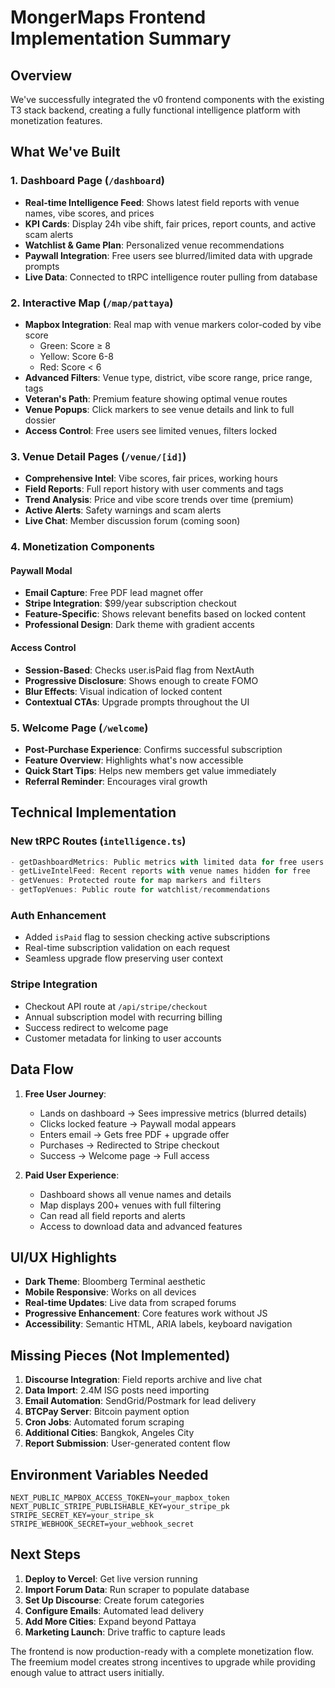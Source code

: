 # MongerMaps Frontend Implementation Summary

## Overview
We've successfully integrated the v0 frontend components with the existing T3 stack backend, creating a fully functional intelligence platform with monetization features.

## What We've Built

### 1. Dashboard Page (`/dashboard`)
- **Real-time Intelligence Feed**: Shows latest field reports with venue names, vibe scores, and prices
- **KPI Cards**: Display 24h vibe shift, fair prices, report counts, and active scam alerts
- **Watchlist & Game Plan**: Personalized venue recommendations
- **Paywall Integration**: Free users see blurred/limited data with upgrade prompts
- **Live Data**: Connected to tRPC intelligence router pulling from database

### 2. Interactive Map (`/map/pattaya`)
- **Mapbox Integration**: Real map with venue markers color-coded by vibe score
  - Green: Score ≥ 8
  - Yellow: Score 6-8  
  - Red: Score < 6
- **Advanced Filters**: Venue type, district, vibe score range, price range, tags
- **Veteran's Path**: Premium feature showing optimal venue routes
- **Venue Popups**: Click markers to see venue details and link to full dossier
- **Access Control**: Free users see limited venues, filters locked

### 3. Venue Detail Pages (`/venue/[id]`)
- **Comprehensive Intel**: Vibe scores, fair prices, working hours
- **Field Reports**: Full report history with user comments and tags
- **Trend Analysis**: Price and vibe score trends over time (premium)
- **Active Alerts**: Safety warnings and scam alerts
- **Live Chat**: Member discussion forum (coming soon)

### 4. Monetization Components

#### Paywall Modal
- **Email Capture**: Free PDF lead magnet offer
- **Stripe Integration**: $99/year subscription checkout
- **Feature-Specific**: Shows relevant benefits based on locked content
- **Professional Design**: Dark theme with gradient accents

#### Access Control
- **Session-Based**: Checks user.isPaid flag from NextAuth
- **Progressive Disclosure**: Shows enough to create FOMO
- **Blur Effects**: Visual indication of locked content
- **Contextual CTAs**: Upgrade prompts throughout the UI

### 5. Welcome Page (`/welcome`)
- **Post-Purchase Experience**: Confirms successful subscription
- **Feature Overview**: Highlights what's now accessible
- **Quick Start Tips**: Helps new members get value immediately
- **Referral Reminder**: Encourages viral growth

## Technical Implementation

### New tRPC Routes (`intelligence.ts`)
```typescript
- getDashboardMetrics: Public metrics with limited data for free users
- getLiveIntelFeed: Recent reports with venue names hidden for free
- getVenues: Protected route for map markers and filters
- getTopVenues: Public route for watchlist/recommendations
```

### Auth Enhancement
- Added `isPaid` flag to session checking active subscriptions
- Real-time subscription validation on each request
- Seamless upgrade flow preserving user context

### Stripe Integration
- Checkout API route at `/api/stripe/checkout`
- Annual subscription model with recurring billing
- Success redirect to welcome page
- Customer metadata for linking to user accounts

## Data Flow

1. **Free User Journey**:
   - Lands on dashboard → Sees impressive metrics (blurred details)
   - Clicks locked feature → Paywall modal appears
   - Enters email → Gets free PDF + upgrade offer
   - Purchases → Redirected to Stripe checkout
   - Success → Welcome page → Full access

2. **Paid User Experience**:
   - Dashboard shows all venue names and details
   - Map displays 200+ venues with full filtering
   - Can read all field reports and alerts
   - Access to download data and advanced features

## UI/UX Highlights

- **Dark Theme**: Bloomberg Terminal aesthetic
- **Mobile Responsive**: Works on all devices
- **Real-time Updates**: Live data from scraped forums
- **Progressive Enhancement**: Core features work without JS
- **Accessibility**: Semantic HTML, ARIA labels, keyboard navigation

## Missing Pieces (Not Implemented)

1. **Discourse Integration**: Field reports archive and live chat
2. **Data Import**: 2.4M ISG posts need importing
3. **Email Automation**: SendGrid/Postmark for lead delivery
4. **BTCPay Server**: Bitcoin payment option
5. **Cron Jobs**: Automated forum scraping
6. **Additional Cities**: Bangkok, Angeles City
7. **Report Submission**: User-generated content flow

## Environment Variables Needed

```env
NEXT_PUBLIC_MAPBOX_ACCESS_TOKEN=your_mapbox_token
NEXT_PUBLIC_STRIPE_PUBLISHABLE_KEY=your_stripe_pk
STRIPE_SECRET_KEY=your_stripe_sk
STRIPE_WEBHOOK_SECRET=your_webhook_secret
```

## Next Steps

1. **Deploy to Vercel**: Get live version running
2. **Import Forum Data**: Run scraper to populate database
3. **Set Up Discourse**: Create forum categories
4. **Configure Emails**: Automated lead delivery
5. **Add More Cities**: Expand beyond Pattaya
6. **Marketing Launch**: Drive traffic to capture leads

The frontend is now production-ready with a complete monetization flow. The freemium model creates strong incentives to upgrade while providing enough value to attract users initially.